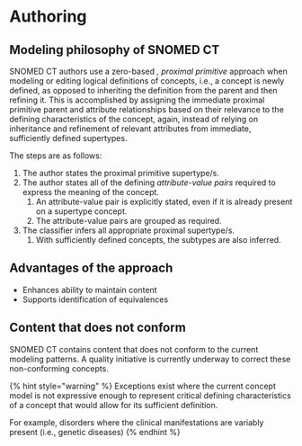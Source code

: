 # Authoring

## Modeling philosophy of SNOMED CT

SNOMED CT authors use a zero-based _, proximal primitive_ approach when modeling or editing logical definitions of concepts, i.e., a concept is newly defined, as opposed to inheriting the definition from the parent and then refining it. This is accomplished by assigning the immediate proximal primitive parent and attribute relationships based on their relevance to the defining characteristics of the concept, again, instead of relying on inheritance and refinement of relevant attributes from immediate, sufficiently defined supertypes.

The steps are as follows:

1. The author states the proximal primitive supertype/s.
2. The author states all of the defining _attribute-value pairs_ required to express the meaning of the concept.
   1. An attribute-value pair is explicitly stated, even if it is already present on a supertype concept.
   2. The attribute-value pairs are grouped as required.
3. The classifier infers all appropriate proximal supertype/s.
   1. With sufficiently defined concepts, the subtypes are also inferred.

## Advantages of the approach

* Enhances ability to maintain content
* Supports identification of equivalences

## Content that does not conform

SNOMED CT contains content that does not conform to the current modeling patterns. A quality initiative is currently underway to correct these non-conforming concepts.

{% hint style="warning" %}
Exceptions exist where the current concept model is not expressive enough to represent critical defining characteristics of a concept that would allow for its sufficient definition.

For example, disorders where the clinical manifestations are variably present (i.e., genetic diseases)
{% endhint %}
